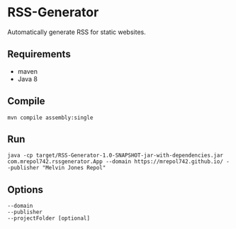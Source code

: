 # RSS-Generator

Automatically generate RSS for static websites.

## Requirements
- maven
- Java 8

## Compile
```
mvn compile assembly:single
```

## Run
```
java -cp target/RSS-Generator-1.0-SNAPSHOT-jar-with-dependencies.jar com.mrepol742.rssgenerator.App --domain https://mrepol742.github.io/ --publisher "Melvin Jones Repol"
```

## Options
```
--domain 
--publisher
--projectFolder [optional]
```
